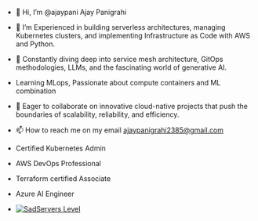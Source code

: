  - 👋 Hi, I’m @ajaypani Ajay Panigrahi
- 👀 I’m Experienced in building serverless architectures, managing Kubernetes clusters, and implementing Infrastructure as Code with AWS and Python.
- 🌱 Constantly diving deep into service mesh architecture, GitOps methodologies, LLMs, and the fascinating world of generative AI.
-  Learning MLops, Passionate about compute containers and ML combination
- 💞️ Eager to collaborate on innovative cloud-native projects that push the boundaries of scalability, reliability, and efficiency.
- 📫 How to reach me on my email ajaypanigrahi2385@gmail.com

- Certified Kubernetes Admin
- AWS DevOps Professional
- Terraform certified Associate
- Azure AI Engineer

- [![SadServers Level](https://img.shields.io/badge/SadServers-Beginner-00838F?style=plastic&labelColor=FFC400&logo=docker&logoColor=1A237E&logoSize=auto)](https://sadservers.com/accounts/dashboard)
<!---
ajaypani/ajaypani is a ✨ special ✨ repository because its `README.md` (this file) appears on your GitHub profile.
You can click the Preview link to take a look at your changes.
--->

